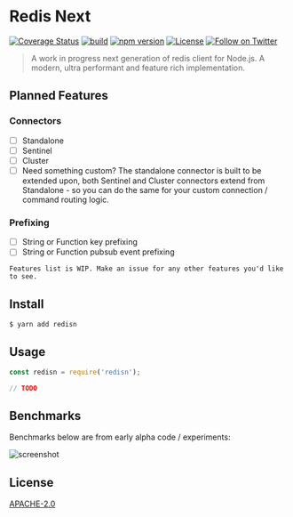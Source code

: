 # Redis Next

[![Coverage Status](https://coveralls.io/repos/github/Salakar/redisn/badge.svg?branch=master)](https://coveralls.io/github/Salakar/redisn?branch=master)
[![build](https://travis-ci.org/Salakar/redisn.svg)](https://travis-ci.org/Salakar/redisn)
[![npm version](https://img.shields.io/npm/v/redisn.svg)](https://www.npmjs.com/package/redisn)
[![License](https://img.shields.io/npm/l/redisn.svg)](/LICENSE)
<a href="https://twitter.com/mikediarmid"><img src="https://img.shields.io/twitter/follow/mikediarmid.svg?style=social&label=Follow" alt="Follow on Twitter"></a>

> A work in progress next generation of redis client for Node.js. A modern, ultra performant and feature rich implementation.

## Planned Features

### Connectors

 - [ ] Standalone
 - [ ] Sentinel
 - [ ] Cluster
 - [ ] Need something custom? The standalone connector is built to be extended upon, both Sentinel and Cluster connectors extend from Standalone - so you can do the same for your custom connection / command routing logic.
 
### Prefixing

- [ ] String or Function key prefixing
- [ ] String or Function pubsub event prefixing

`Features list is WIP. Make an issue for any other features you'd like to see.`

## Install

```
$ yarn add redisn
```

## Usage

```js
const redisn = require('redisn');

// TODO
```

## Benchmarks

Benchmarks below are from early alpha code / experiments:

![screenshot](https://i.imgur.com/i3RfBih.png)

## License

[APACHE-2.0](./LICENSE)
